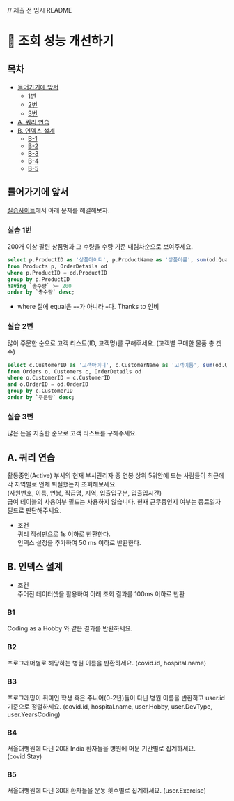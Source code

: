// 제출 전 임시 README
# 🚀 조회 성능 개선하기

## 목차
* [들어가기에 앞서](#들어가기에-앞서)
    * [1번](#실습-1번)
    * [2번](#실습-2번)
    * [3번](#실습-3번)
* [A. 쿼리 연습](#a-쿼리-연습)
* [B. 인덱스 설계](#b-인덱스-설계)
    * [B-1](#b1)
    * [B-2](#b2)
    * [B-3](#b3)
    * [B-4](#b4)
    * [B-5](#b5)

## 들어가기에 앞서
[실습사이트](https://www.w3schools.com/sql/trymysql.asp?filename=trysql_func_mysql_concat)에서 아래 문제를 해결해보자.

### 실습 1번
200개 이상 팔린 상품명과 그 수량을 수량 기준 내림차순으로 보여주세요.

```sql
select p.ProductID as '상품아이디', p.ProductName as '상품이름', sum(od.Quantity) as '총수량'
from Products p, OrderDetails od
where p.ProductID = od.ProductID
group by p.ProductID
having `총수량` >= 200
order by `총수량` desc;
```

* where 절에 equal은 `==`가 아니라 `=`다. Thanks to 인비

### 실습 2번
많이 주문한 순으로 고객 리스트(ID, 고객명)를 구해주세요. (고객별 구매한 물품 총 갯수)

```sql
select c.CustomerID as '고객아이디', c.CustomerName as '고객이름', sum(od.Quantity) as '주문량'
from Orders o, Customers c, OrderDetails od
where o.CustomerID = c.CustomerID 
and o.OrderID = od.OrderID
group by c.CustomerID
order by `주문량` desc;
```

### 실습 3번
많은 돈을 지출한 순으로 고객 리스트를 구해주세요.

## A. 쿼리 연습
활동중인(Active) 부서의 현재 부서관리자 중 연봉 상위 5위안에 드는 사람들이 최근에 각 지역별로 언제 퇴실했는지 조회해보세요.  
(사원번호, 이름, 연봉, 직급명, 지역, 입출입구분, 입출입시간)  
급여 테이블의 사용여부 필드는 사용하지 않습니다. 현재 근무중인지 여부는 종료일자 필드로 판단해주세요.

* 조건  
  쿼리 작성만으로 1s 이하로 반환한다.  
  인덱스 설정을 추가하여 50 ms 이하로 반환한다.

## B. 인덱스 설계
* 조건  
  주어진 데이터셋을 활용하여 아래 조회 결과를 100ms 이하로 반환

### B1
Coding as a Hobby 와 같은 결과를 반환하세요.

### B2
프로그래머별로 해당하는 병원 이름을 반환하세요. (covid.id, hospital.name)

### B3
프로그래밍이 취미인 학생 혹은 주니어(0-2년)들이 다닌 병원 이름을 반환하고 user.id 기준으로 정렬하세요. (covid.id, hospital.name, user.Hobby, user.DevType, user.YearsCoding)

### B4
서울대병원에 다닌 20대 India 환자들을 병원에 머문 기간별로 집계하세요. (covid.Stay)

### B5
서울대병원에 다닌 30대 환자들을 운동 횟수별로 집계하세요. (user.Exercise)
